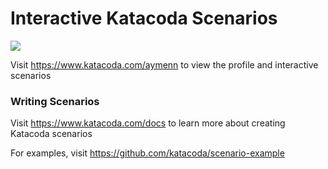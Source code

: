 # Interactive Katacoda Scenarios

[![](http://shields.katacoda.com/katacoda/aymenn/count.svg)](https://www.katacoda.com/aymenn "Get your profile on Katacoda.com")

Visit https://www.katacoda.com/aymenn to view the profile and interactive scenarios

### Writing Scenarios
Visit https://www.katacoda.com/docs to learn more about creating Katacoda scenarios

For examples, visit https://github.com/katacoda/scenario-example
